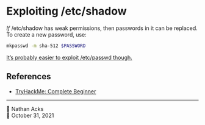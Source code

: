 # Exploiting /etc/shadow

*If* /etc/shadow has weak permissions, then passwords in it can be replaced. To create a new password, use:

```bash
mkpasswd -m sha-512 $PASSWORD
```

[It’s probably easier to exploit /etc/passwd though.](local-file-inclusion-attacks.md)

## References

* [TryHackMe: Complete Beginner](tryhackme-complete-beginner.md)

- - - -

<span aria-hidden="true">👤</span> Nathan Acks  
<span aria-hidden="true">📅</span> October 31, 2021
